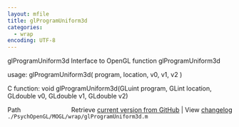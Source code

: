 ```yaml
---
layout: mfile
title: glProgramUniform3d
categories:
  - wrap
encoding: UTF-8
---
```


glProgramUniform3d  Interface to OpenGL function glProgramUniform3d  

usage:  glProgramUniform3d( program, location, v0, v1, v2 )  

C function:  void glProgramUniform3d(GLuint program, GLint location, GLdouble v0, GLdouble v1, GLdouble v2)  


<div class="code_header" style="text-align:right;">
  <span style="float:left;">Path&nbsp;&nbsp;</span> <span class="counter">Retrieve <a href=
  "https://raw.github.com/Psychtoolbox-3/Psychtoolbox-3/beta/./PsychOpenGL/MOGL/wrap/glProgramUniform3d.m">current version from GitHub</a> | View <a href=
  "https://github.com/Psychtoolbox-3/Psychtoolbox-3/commits/beta/./PsychOpenGL/MOGL/wrap/glProgramUniform3d.m">changelog</a></span>
</div>
<div class="code">
  <code>./PsychOpenGL/MOGL/wrap/glProgramUniform3d.m</code>
</div>
